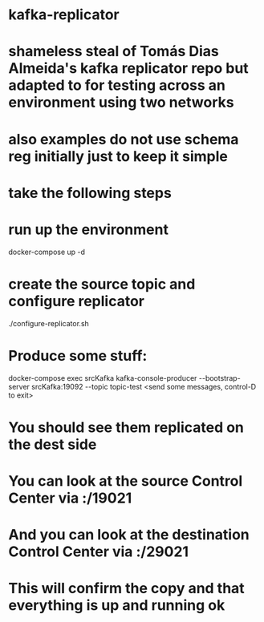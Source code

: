 # kafka-replicator
# shameless steal of Tomás Dias Almeida's kafka replicator repo but adapted to for testing across an environment using two networks
# also examples do not use schema reg initially just to keep it simple

# take the following steps
# run up the environment
docker-compose up -d

# create the source topic and configure replicator
./configure-replicator.sh

# Produce some stuff:
docker-compose exec srcKafka kafka-console-producer --bootstrap-server srcKafka:19092 --topic topic-test
<send some messages, control-D to exit>

# You should see them replicated on the dest side
# You can look at the source Control Center via <ipaddress>:/19021
# And you can look at the destination Control Center via <ipaddress>:/29021
# This will confirm the copy and that everything is up and running ok


